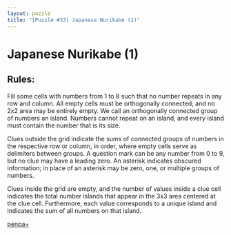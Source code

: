 ```yaml
---
layout: puzzle
title: "[Puzzle #33] Japanese Nurikabe (1)"
---
```


# Japanese Nurikabe (1)

## Rules:

Fill some cells with numbers from 1 to 8 such that no number repeats in any row and column. All empty cells must be orthogonally connected, and no 2x2 area may be entirely empty. We call an orthogonally connected group of numbers an island. Numbers cannot repeat on an island, and every island must contain the number that is its size.

Clues outside the grid indicate the sums of connected groups of numbers in the respective row or column, in order, where empty cells serve as delimiters between groups. A question mark can be any number from 0 to 9, but no clue may have a leading zero. An asterisk indicates obscured information; in place of an asterisk may be zero, one, or multiple groups of numbers.

Clues inside the grid are empty, and the number of values inside a clue cell indicates the total number islands that appear in the 3x3 area centered at the clue cell. Furthermore, each value corresponds to a unique island and indicates the sum of all numbers on that island. 

[penpa+](https://tinyurl.com/263c89b3)
